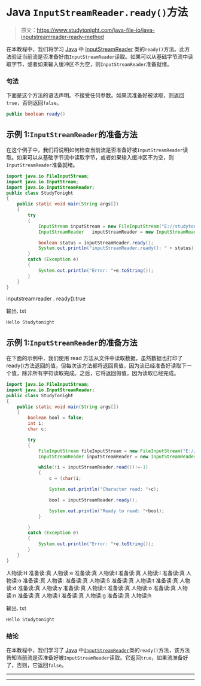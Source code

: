 # Java `InputStreamReader.ready()`方法

> 原文：<https://www.studytonight.com/java-file-io/java-inputstreamreader-ready-method>

在本教程中，我们将学习 [Java](https://www.studytonight.com/java/) 中 [InputStreamReader](https://www.studytonight.com/java-file-io/java-inputstreamreader) 类的`ready()`方法。此方法验证当前流是否准备好由`InputStreamReader`读取。如果可以从基础字节流中读取字节，或者如果输入缓冲区不为空，则`InputStreamReader`准备就绪。

### 句法

下面是这个方法的语法声明。不接受任何参数。如果流准备好被读取，则返回`true`，否则返回`false`。

```java
public boolean ready()
```

## 示例 1:`InputStreamReader`的准备方法

在这个例子中，我们将说明如何检查当前流是否准备好被`InputStreamReader`读取。如果可以从基础字节流中读取字节，或者如果输入缓冲区不为空，则`InputStreamReader`准备就绪。

```java
import java.io.FileInputStream;
import java.io.InputStream;
import java.io.InputStreamReader;
public class StudyTonight 
{
	public static void main(String args[])
	{
		try 
		{
			InputStream inputStream = new FileInputStream("E://studytonight//output.txt");
			InputStreamReader	inputStreamReader = new InputStreamReader(inputStream);

			boolean status = inputStreamReader.ready();
			System.out.println("inputStreamReader.ready(): " + status);
		}
		catch (Exception e)
		{
			System.out.println("Error: "+e.toString());
		}  
	}
} 
```

inputstreamreader . ready():true

输出. txt

```java
Hello Studytonight
```

## 示例 1:`InputStreamReader`的准备方法

在下面的示例中，我们使用 read 方法从文件中读取数据，虽然数据也打印了 ready()方法返回的值，但每次该方法都将返回真值，因为流已经准备好读取下一个值，除非所有字符读取完成。之后，它将返回假值，因为读取已经完成。

```java
import java.io.FileInputStream;
import java.io.InputStreamReader;
public class StudyTonight 
{
	public static void main(String args[])
	{
		boolean bool = false;
		int i;
		char c;

		try
		{
			FileInputStream fileInputStream = new FileInputStream("E://studytonight//output.txt");
			InputStreamReader inputStreamReader = new InputStreamReader(fileInputStream);

			while((i = inputStreamReader.read())!=-1) 
			{
				c = (char)i;

				System.out.println("Character read: "+c);

				bool = inputStreamReader.ready();

				System.out.println("Ready to read: "+bool);
			}

		} 
		catch (Exception e)
		{
			System.out.println("Error: "+e.toString());
		}  
	}
}
```

人物读:H
准备读:真
人物读:e
准备读:真
人物读:l
准备读:真
人物读:l
准备读:真
人物读:o
准备读:真
人物读:
准备读:真
人物读:S
准备读:真
人物读:t
准备读:真 人物读:d
准备读:真
人物读:y
准备读:真
人物读:t
准备读:真
人物读:o
准备读:真
人物读:n
准备读:真
人物读:i
准备读:真
人物读:g
准备读:真
人物读:h

输出. txt

```java
Hello Studytonight
```

### 结论

在本教程中，我们学习了 [Java](https://www.studytonight.com/java/) 中[`InputStreamReader`](https://www.studytonight.com/java-file-io/java-inputstreamreader)类的`ready()`方法，该方法告知当前流是否准备好被`InputStreamReader`读取。它返回`true`，如果流准备好了，否则，它返回`false`。

* * *

* * *